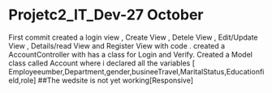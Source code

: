 # Projetc2_IT_Dev-27 October
First commit 
created a login view , Create View , Detele View , Edit/Update View , Details/read View and Register View with code .
created a AccountController with has a class for Login and Verify.
Created a Model class called Account where i declared all the variables [ Employeeumber,Department,gender,busineeTravel,MaritalStatus,Educationfield,role]
##The wedsite is not yet working[Responsive] 
